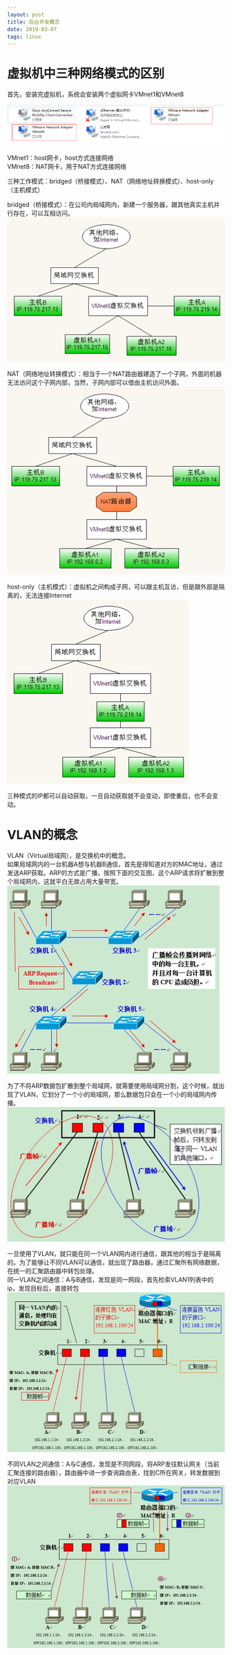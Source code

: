 ```yaml
---
layout: post
title: 后台开发概念
date: 2019-03-07
tags: linux  
---
```


# 虚拟机中三种网络模式的区别

首先，安装完虚拟机，系统会安装两个虚拟网卡VMnet1和VMnet8  

![png](/images/post/background/1.png)

VMnet1：host网卡，host方式连接网络  
VMnet8：NAT网卡，用于NAT方式连接网络  

三种工作模式：bridged（桥接模式）、NAT（网络地址转换模式）、host-only（主机模式）  

bridged（桥接模式）：在公司内局域网内，新建一个服务器，跟其他真实主机并行存在，可以互相访问。
![png](/images/post/background/2.png)  

NAT（网络地址转换模式）：相当于一个NAT路由器建造了一个子网，外面的机器无法访问这个子网内部，当然，子网内部可以借由主机访问外面。  
![png](/images/post/background/3.png)  

host-only（主机模式）：虚拟机之间构成子网，可以跟主机互访，但是跟外部是隔离的，无法连接Internet  
![png](/images/post/background/4.png)

三种模式的IP都可以自动获取，一旦自动获取就不会变动，即使重启，也不会变动。  

# VLAN的概念

VLAN（Virtual局域网），是交换机中的概念。  
如果局域网内的一台机器A想与机器B通信，首先是得知道对方的MAC地址，通过发送ARP获取。ARP的方式是广播，按照下面的交互图，这个ARP请求将扩散到整个局域网内，这就平白无故占用大量带宽。
![jpg](/images/post/background/1.jpg)

为了不将ARP数据包扩散到整个局域网，就需要使用局域网分割，这个时候，就出现了VLAN，它划分了一个小的局域网，那么数据包只会在一个小的局域网内传播。  
![jpg](/images/post/background/2.jpg)

一旦使用了VLAN，就只能在同一个VLAN网内进行通信，跟其他的相当于是隔离的。为了能够让不同VLAN可以通信，就出现了路由器，通过汇聚所有网络数据，在统一的汇聚路由器中转包处理。  
同一VLAN之间通信：A与B通信，发现是同一网段，首先检索VLAN1列表中的ip，发现目标后，直接转包  
![jpg](/images/post/background/3.jpg)

不同VLAN之间通信：A与C通信，发现是不同网段，将ARP发往默认网关（当前汇聚连接的路由器），路由器中进一步查询路由表，找到C所在网关，转发数据到对应VLAN  
![jpg](/images/post/background/4.jpg)

